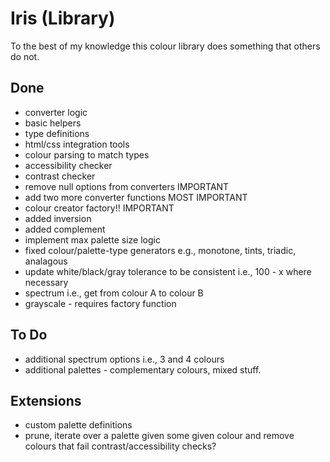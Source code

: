 # Iris (Library)

To the best of my knowledge this colour library does something that others do not.

## Done
- converter logic
- basic helpers
- type definitions
- html/css integration tools
- colour parsing to match types
- accessibility checker
- contrast checker
- remove null options from converters IMPORTANT
- add two more converter functions MOST IMPORTANT
- colour creator factory!! IMPORTANT
- added inversion
- added complement
- implement max palette size logic
- fixed colour/palette-type generators e.g., monotone, tints, triadic, analagous
- update white/black/gray tolerance to be consistent i.e., 100 - x where necessary
- spectrum i.e., get from colour A to colour B
- grayscale - requires factory function

## To Do
- additional spectrum options i.e., 3 and 4 colours
- additional palettes - complementary colours, mixed stuff.

## Extensions
- custom palette definitions
- prune, iterate over a palette given some given colour and remove colours that fail contrast/accessibility checks?